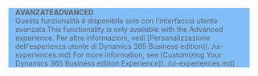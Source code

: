 <blockquote STYLE="background: #81BEF7;border-left:None"><span data-ttu-id="dbfe1-101"><b>AVANZATE</b></span><span class="sxs-lookup"><span data-stu-id="dbfe1-101"><b>ADVANCED</b></span></span><br /><span data-ttu-id="dbfe1-102">Questa funzionalità è disponibile solo con l'interfaccia utente avanzata.</span><span class="sxs-lookup"><span data-stu-id="dbfe1-102">This functionality is only available with the Advanced experience.</span></span> <span data-ttu-id="dbfe1-103">Per altre informazioni, vedi [Personalizzazione dell'esperienza utente di Dynamics 365 Business edition](../ui-experiences.md) </span><span class="sxs-lookup"><span data-stu-id="dbfe1-103">For more information, see [Customizing Your Dynamics 365 Business edition  Experience](../ui-experiences.md) </span></span></blockquote>
